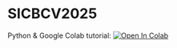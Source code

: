 # SICBCV2025


Python & Google Colab tutorial: [![Open In Colab](https://colab.research.google.com/assets/colab-badge.svg)](https://colab.research.google.com/github/mattsmiths/SICBCV2025/blob/main/Python_Intro_SICB_2025.ipynb)
